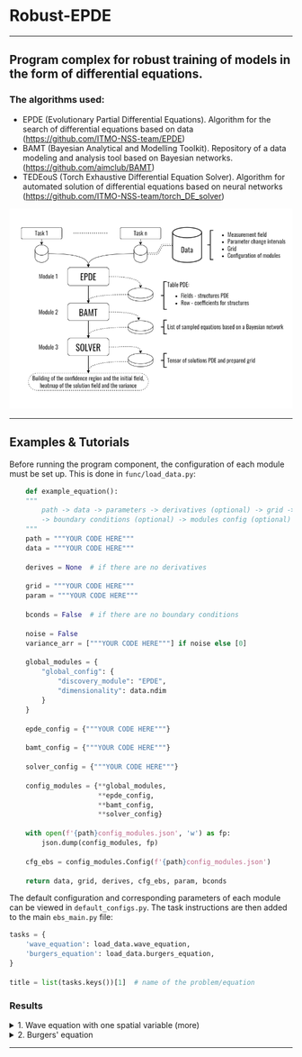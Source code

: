 # Robust-EPDE

---
Program complex for robust training of models in the form of differential equations.
---

### The algorithms used:

- EPDE (Evolutionary Partial Differential Equations). Algorithm for the search of differential equations based on data (https://github.com/ITMO-NSS-team/EPDE)
- BAMT (Bayesian Analytical and Modelling Toolkit). Repository of a data modeling and analysis tool based on Bayesian networks. (https://github.com/aimclub/BAMT)
- TEDEouS (Torch Exhaustive Differential Equation Solver). Algorithm for automated solution of differential equations based on neural networks (https://github.com/ITMO-NSS-team/torch_DE_solver)

![title](docs/EBS_new.png)

---
## Examples & Tutorials

Before running the program component, the configuration of each module must be set up. This is done in `func/load_data.py`:
```Python
    def example_equation():
    """
        path -> data -> parameters -> derivatives (optional) -> grid -> 
        -> boundary conditions (optional) -> modules config (optional)
    """
    path = """YOUR CODE HERE"""
    data = """YOUR CODE HERE"""

    derives = None  # if there are no derivatives

    grid = """YOUR CODE HERE"""
    param = """YOUR CODE HERE"""

    bconds = False  # if there are no boundary conditions

    noise = False
    variance_arr = ["""YOUR CODE HERE"""] if noise else [0]

    global_modules = {
        "global_config": {
            "discovery_module": "EPDE",
            "dimensionality": data.ndim
        }
    }

    epde_config = {"""YOUR CODE HERE"""}

    bamt_config = {"""YOUR CODE HERE"""}

    solver_config = {"""YOUR CODE HERE"""}

    config_modules = {**global_modules,
                      **epde_config,
                      **bamt_config,
                      **solver_config}

    with open(f'{path}config_modules.json', 'w') as fp:
        json.dump(config_modules, fp)

    cfg_ebs = config_modules.Config(f'{path}config_modules.json')

    return data, grid, derives, cfg_ebs, param, bconds
```

The default configuration and corresponding parameters of each module can be viewed in `default_configs.py`. The task instructions are then added to the main `ebs_main.py` file:
```Python
tasks = {
    'wave_equation': load_data.wave_equation,
    'burgers_equation': load_data.burgers_equation,
}

title = list(tasks.keys())[1]  # name of the problem/equation
```

### Results

<details>
<summary>1. Wave equation with one spatial variable (more) </summary>

```math 
\frac{\partial^{2} u}{\partial t^{2}} - \frac{1}{25} \frac{\partial^{2} u}{\partial x^{2}} = 0,
```
```math 
\\ 100\times100, x \in [0; 1], t \in [0; 1].
```
The output of the `EPDE` module is presented in the form of a table. The fields in the table are the structures of the obtained partial differential equations, where each row contains the coefficients at each structure. 

These data are input to the `BAMT` module to build a Bayesian network based on them. 
The results of the module are: 
* distribution of coefficients at structures (illustrated in the figure below)
![title](docs/examples/wave_equation/distribution.png) 
* list of sampled partial differential equations, which in turn is the input to the `SOLVER` module.

The resulting solution fields of partial differential equations are used to construct a confidence region and an average solution. The results are displayed for comparison with the original data and as heat maps.
![title](docs/examples/wave_equation/figure_all.gif)

![title](docs/examples/wave_equation/heatmap_1.png)
![title](docs/examples/wave_equation/heatmap_2.png)

</details>

<details>
<summary>2. Burgers' equation </summary>
<br>

$$ \frac{\partial u}{\partial t} +  u \frac{\partial u}{\partial x} = 0, $$

$$ \\ 256\times256, x \in [-4000; 4000], t \in [0; 4]. $$

![title](docs/examples/burgers_equation/distribution.png)

![title](docs/examples/burgers_equation/figure_all.gif)

![title](docs/examples/burgers_equation/heatmap_2.png)
![title](docs/examples/burgers_equation/heatmap_1.png)

</details>



---
